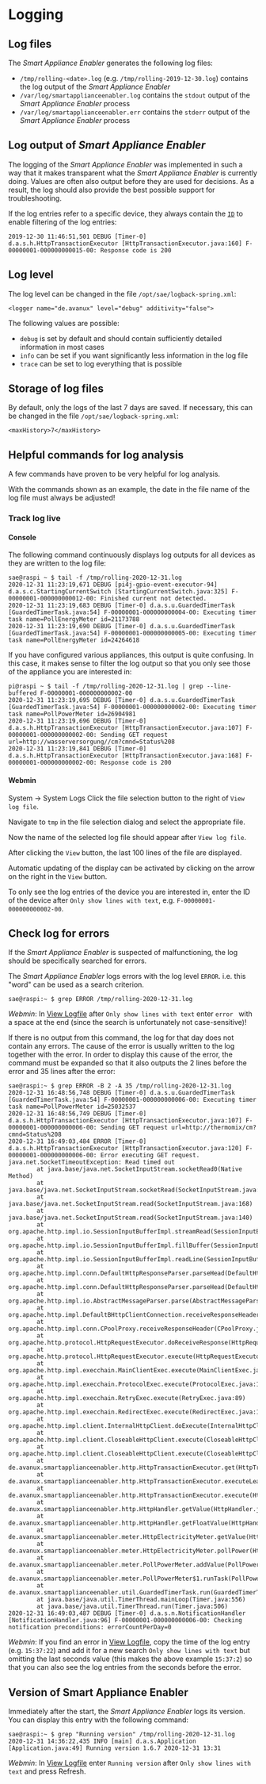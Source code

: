 # Logging
## Log files
The *Smart Appliance Enabler* generates the following log files:
- `/tmp/rolling-<date>.log` (e.g. `/tmp/rolling-2019-12-30.log`) contains the log output of the *Smart Appliance Enabler*
- `/var/log/smartapplianceenabler.log` contains the `stdout` output of the *Smart Appliance Enabler* process
- `/var/log/smartapplianceenabler.err` contains the `stderr` output of the *Smart Appliance Enabler* process

## Log output of *Smart Appliance Enabler*
The logging of the *Smart Appliance Enabler* was implemented in such a way that it makes transparent what the *Smart Appliance Enabler* is currently doing. Values are often also output before they are used for decisions. As a result, the log should also provide the best possible support for troubleshooting.

If the log entries refer to a specific device, they always contain the [`ID`](Appliance_EN.md#id) to enable filtering of the log entries:
```
2019-12-30 11:46:51,501 DEBUG [Timer-0] d.a.s.h.HttpTransactionExecutor [HttpTransactionExecutor.java:160] F-00000001-000000000015-00: Response code is 200
```

## Log level
The log level can be changed in the file `/opt/sae/logback-spring.xml`:
```
<logger name="de.avanux" level="debug" additivity="false">
```
The following values are possible:
- `debug` is set by default and should contain sufficiently detailed information in most cases
- `info` can be set if you want significantly less information in the log file
- `trace` can be set to log everything that is possible

## Storage of log files
By default, only the logs of the last 7 days are saved. If necessary, this can be changed in the file `/opt/sae/logback-spring.xml`:
```
<maxHistory>7</maxHistory>
```

## Helpful commands for log analysis
A few commands have proven to be very helpful for log analysis.

With the commands shown as an example, the date in the file name of the log file must always be adjusted!

### Track log live
#### Console
The following command continuously displays log outputs for all devices as they are written to the log file:
```console
sae@raspi ~ $ tail -f /tmp/rolling-2020-12-31.log
2020-12-31 11:23:19,671 DEBUG [pi4j-gpio-event-executor-94] d.a.s.c.StartingCurrentSwitch [StartingCurrentSwitch.java:325] F-00000001-000000000012-00: Finished current not detected.
2020-12-31 11:23:19,683 DEBUG [Timer-0] d.a.s.u.GuardedTimerTask [GuardedTimerTask.java:54] F-00000001-000000000004-00: Executing timer task name=PollEnergyMeter id=21173788
2020-12-31 11:23:19,690 DEBUG [Timer-0] d.a.s.u.GuardedTimerTask [GuardedTimerTask.java:54] F-00000001-000000000005-00: Executing timer task name=PollEnergyMeter id=24264618
```

If you have configured various appliances, this output is quite confusing. In this case, it makes sense to filter the log output so that you only see those of the appliance you are interested in:
```console
pi@raspi ~ $ tail -f /tmp/rolling-2020-12-31.log | grep --line-buffered F-00000001-000000000002-00
2020-12-31 11:23:19,695 DEBUG [Timer-0] d.a.s.u.GuardedTimerTask [GuardedTimerTask.java:54] F-00000001-000000000002-00: Executing timer task name=PollPowerMeter id=26904981
2020-12-31 11:23:19,696 DEBUG [Timer-0] d.a.s.h.HttpTransactionExecutor [HttpTransactionExecutor.java:107] F-00000001-000000000002-00: Sending GET request url=http://wasserversorgung//cm?cmnd=Status%208
2020-12-31 11:23:19,841 DEBUG [Timer-0] d.a.s.h.HttpTransactionExecutor [HttpTransactionExecutor.java:168] F-00000001-000000000002-00: Response code is 200
```

#### <a name="webmin-logs"></a> Webmin

System -> System Logs
Click the file selection button to the right of `View log file`.

Navigate to `tmp` in the file selection dialog and select the appropriate file.

Now the name of the selected log file should appear after `View log file`.

After clicking the `View` button, the last 100 lines of the file are displayed.

Automatic updating of the display can be activated by clicking on the arrow on the right in the `View` button.

To only see the log entries of the device you are interested in, enter the ID of the device after `Only show lines with text`, e.g. `F-00000001-000000000002-00`.

## Check log for errors

If the *Smart Appliance Enabler* is suspected of malfunctioning, the log should be specifically searched for errors.

The *Smart Appliance Enabler* logs errors with the log level `ERROR`. i.e. this "word" can be used as a search criterion.
```console
sae@raspi:~ $ grep ERROR /tmp/rolling-2020-12-31.log
```

*Webmin*: In [View Logfile](#webmin-logs) after `Only show lines with text` enter `error ` with a space at the end (since the search is unfortunately not case-sensitive)!

If there is no output from this command, the log for that day does not contain any errors.
The cause of the error is usually written to the log together with the error. In order to display this cause of the error, the command must be expanded so that it also outputs the 2 lines before the error and 35 lines after the error:
```console
sae@raspi:~ $ grep ERROR -B 2 -A 35 /tmp/rolling-2020-12-31.log
2020-12-31 16:48:56,748 DEBUG [Timer-0] d.a.s.u.GuardedTimerTask [GuardedTimerTask.java:54] F-00000001-000000000006-00: Executing timer task name=PollPowerMeter id=25032537
2020-12-31 16:48:56,749 DEBUG [Timer-0] d.a.s.h.HttpTransactionExecutor [HttpTransactionExecutor.java:107] F-00000001-000000000006-00: Sending GET request url=http://thermomix/cm?cmnd=Status%208
2020-12-31 16:49:03,484 ERROR [Timer-0] d.a.s.h.HttpTransactionExecutor [HttpTransactionExecutor.java:120] F-00000001-000000000006-00: Error executing GET request.
java.net.SocketTimeoutException: Read timed out
        at java.base/java.net.SocketInputStream.socketRead0(Native Method)
        at java.base/java.net.SocketInputStream.socketRead(SocketInputStream.java:115)
        at java.base/java.net.SocketInputStream.read(SocketInputStream.java:168)
        at java.base/java.net.SocketInputStream.read(SocketInputStream.java:140)
        at org.apache.http.impl.io.SessionInputBufferImpl.streamRead(SessionInputBufferImpl.java:137)
        at org.apache.http.impl.io.SessionInputBufferImpl.fillBuffer(SessionInputBufferImpl.java:153)
        at org.apache.http.impl.io.SessionInputBufferImpl.readLine(SessionInputBufferImpl.java:280)
        at org.apache.http.impl.conn.DefaultHttpResponseParser.parseHead(DefaultHttpResponseParser.java:138)
        at org.apache.http.impl.conn.DefaultHttpResponseParser.parseHead(DefaultHttpResponseParser.java:56)
        at org.apache.http.impl.io.AbstractMessageParser.parse(AbstractMessageParser.java:259)
        at org.apache.http.impl.DefaultBHttpClientConnection.receiveResponseHeader(DefaultBHttpClientConnection.java:163)
        at org.apache.http.impl.conn.CPoolProxy.receiveResponseHeader(CPoolProxy.java:157)
        at org.apache.http.protocol.HttpRequestExecutor.doReceiveResponse(HttpRequestExecutor.java:273)
        at org.apache.http.protocol.HttpRequestExecutor.execute(HttpRequestExecutor.java:125)
        at org.apache.http.impl.execchain.MainClientExec.execute(MainClientExec.java:272)
        at org.apache.http.impl.execchain.ProtocolExec.execute(ProtocolExec.java:186)
        at org.apache.http.impl.execchain.RetryExec.execute(RetryExec.java:89)
        at org.apache.http.impl.execchain.RedirectExec.execute(RedirectExec.java:110)
        at org.apache.http.impl.client.InternalHttpClient.doExecute(InternalHttpClient.java:185)
        at org.apache.http.impl.client.CloseableHttpClient.execute(CloseableHttpClient.java:83)
        at org.apache.http.impl.client.CloseableHttpClient.execute(CloseableHttpClient.java:108)
        at de.avanux.smartapplianceenabler.http.HttpTransactionExecutor.get(HttpTransactionExecutor.java:116)
        at de.avanux.smartapplianceenabler.http.HttpTransactionExecutor.executeLeaveOpen(HttpTransactionExecutor.java:96)
        at de.avanux.smartapplianceenabler.http.HttpTransactionExecutor.execute(HttpTransactionExecutor.java:76)
        at de.avanux.smartapplianceenabler.http.HttpHandler.getValue(HttpHandler.java:85)
        at de.avanux.smartapplianceenabler.http.HttpHandler.getFloatValue(HttpHandler.java:45)
        at de.avanux.smartapplianceenabler.meter.HttpElectricityMeter.getValue(HttpElectricityMeter.java:281)
        at de.avanux.smartapplianceenabler.meter.HttpElectricityMeter.pollPower(HttpElectricityMeter.java:259)
        at de.avanux.smartapplianceenabler.meter.PollPowerMeter.addValue(PollPowerMeter.java:70)
        at de.avanux.smartapplianceenabler.meter.PollPowerMeter$1.runTask(PollPowerMeter.java:54)
        at de.avanux.smartapplianceenabler.util.GuardedTimerTask.run(GuardedTimerTask.java:57)
        at java.base/java.util.TimerThread.mainLoop(Timer.java:556)
        at java.base/java.util.TimerThread.run(Timer.java:506)
2020-12-31 16:49:03,487 DEBUG [Timer-0] d.a.s.n.NotificationHandler [NotificationHandler.java:96] F-00000001-000000000006-00: Checking notification preconditions: errorCountPerDay=0
```

*Webmin*: If you find an error in [View Logfile](#webmin-logs), copy the time of the log entry (e.g. `15:37:22`) and add it for a new search `Only show lines with text` but omitting the last seconds value (this makes the above example `15:37:2`) so that you can also see the log entries from the seconds before the error.

## Version of Smart Appliance Enabler
Immediately after the start, the *Smart Appliance Enabler* logs its version. You can display this entry with the following command:
```console
sae@raspi:~ $ grep "Running version" /tmp/rolling-2020-12-31.log 
2020-12-31 14:36:22,435 INFO [main] d.a.s.Application [Application.java:49] Running version 1.6.7 2020-12-31 13:31
```

*Webmin*: In [View Logfile](#webmin-logs) enter `Running version` after `Only show lines with text` and press Refresh.
